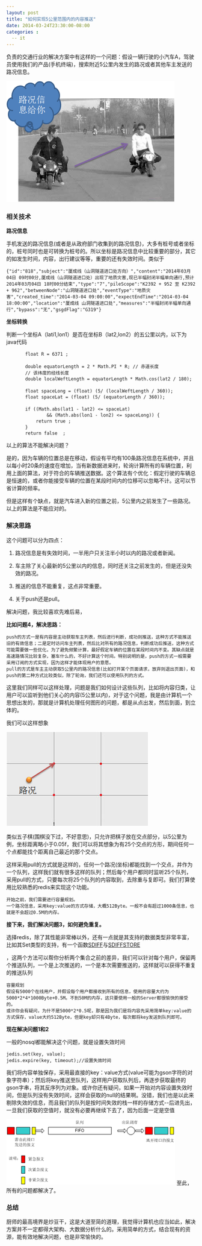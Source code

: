 ```yaml
---
layout: post
title: "如何实现5公里范围内的内容推送"
date: 2014-03-24T23:30:00-08:00
categories : 
  -- it
---
```


负责的交通行业的解决方案中有这样的一个问题：假设一辆行驶的小汽车A，驾驶员使用我们的产品(手机终端)，搜索附近5公里内发生的路况或者其他车主发送的路况信息。

![](</images/2014/milo1.png>)
### 相关技术

**路况信息**

手机发送的路况信息(或者是从政府部门收集到的路况信息)，大多有桩号或者坐标的，桩号同时也是可转换为桩号的。所以坐标是路况信息中比较重要的部分，其它的如发生时间，内容，出行建议等等，重要的还有失效时间。类似于

~~~~~~~~~~~~~~~~~~~~~~~~~~~~~~~~~~~~~~~~~~~~~~~~~~~~~~~~~~~~~~~~~~~~~~~~~~~~~~~~
{"id":"818","subject":"厦成线（山洞隧道进口处方向）","content":"2014年03月04日 09时00分,厦成线（山洞隧道进口处）出现了地质灾害,现已半幅封闭半幅单向通行,预计2014年03月04日 18时00分结束","type":"7","pileScope":"K2392 + 952 至 K2392 + 962","betweenNode":"山洞隧道进口处","eventType":"地质灾害","created_time":"2014-03-04 09:00:00","expectEndTime":"2014-03-04 18:00:00","location":"厦成线 山洞隧道进口处","measures":"半幅封闭半幅单向通行","bypass":"无","gsgdFlag":"G319"}
~~~~~~~~~~~~~~~~~~~~~~~~~~~~~~~~~~~~~~~~~~~~~~~~~~~~~~~~~~~~~~~~~~~~~~~~~~~~~~~~

**坐标转换**

判断一个坐标A（lati1,lon1）是否在坐标B（lat2,lon2）的五公里以内，以下为java代码

~~~~~~~~~~~~~~~~~~~~~~~~~~~~~~~~~~~~~~~~~~~~~~~~~~~~~~~~~~~~~~~~~~~~~~~~~~~~~~~~
       float R = 6371 ;

       double equatorLength = 2 * Math.PI * R; // 赤道长度
       // 该纬度的经线长度
       double localWeftLength = equatorLength * Math.cos(lat2 / 180);

       float spaceLong = (float) (5/ (localWeftLength / 360));
       float spaceLat = (float) (5/ (equatorLength / 360));
       
       if ((Math.abs(lat1 - lat2) <= spaceLat)
               && (Math.abs(lon1 - lon2) <= spaceLong)) {
           return true ;
       }
       return false  ;

~~~~~~~~~~~~~~~~~~~~~~~~~~~~~~~~~~~~~~~~~~~~~~~~~~~~~~~~~~~~~~~~~~~~~~~~~~~~~~~~

以上的算法不能解决问题？

  是的，因为车辆的位置总是在移动，假设有平均有100条路况信息在系统中，并且以每小时20条的速度在增加，当有新数据进来时，轮询计算所有的车辆位置，利用上面的算法，对于符合的车辆推送数据。这个算法有个优化：假定行驶的车辆总是恒速的，或者你能接受车辆的位置在某段时间内的位移可以忽略不计。这可以节省计算的频率。

  但是这样有个缺点，就是汽车进入新的位置之前，5公里内之前发生了一些路况。以上的算法是不能应对的。

### **解决思路**

这个问题可以分为四点：

1.  路况信息是有失效时间，一半用户只关注半小时以内的路况或者新闻。

2.  车主除了关心最新的5公里以内的信息，同时还关注之前发生的，但是还没失效的路况。

3.  推送的信息不能重复，这点非常重要。

4.  关于push还是pull。

解决问题，我比较喜欢先难后易，

**比如问题4，解决思路：**

~~~~~~~~~~~~~~~~~~~~~~~~~~~~~~~~~~~~~~~~~~~~~~~~~~~~~~~~~~~~~~~~~~~~~~~~~~~~~~~~
push的方式一是有内容是主动获取车主列表，然后进行判断，成功则推送，这种方式不能推送旧的有效信息；二是定时访问车主列表，然后比对所有的路况信息，判断成功后推送，这种方式可能需要做一些优化，为了避免频繁计算，最好假定车辆的位置在某段时间内不变。其缺点就是高速路情况比较复杂，塞车什么的，不好计算这个时间。特别说明的是，push的方式一般需要采用订阅的方式实现，因为这样才能体现用户的意愿。
pull的方式是车主主动获取5公里内的路况信息(比如打开某个页面请求，放弃则退出页面)，和push的第二种方式比较类似，除了轮询，我们还可以使用队列的方式。
~~~~~~~~~~~~~~~~~~~~~~~~~~~~~~~~~~~~~~~~~~~~~~~~~~~~~~~~~~~~~~~~~~~~~~~~~~~~~~~~

[^]: 关于队列，这是推送比较常用的一种方式，比如用户实时监听某个队列，系统希望推送信息至哪些用户时，只需要往他们的队列中推送信息即可。

这里我们同样可以这样处理，问题是我们如何设计这些队列，比如将内容归类，让用户可以监听到他们关心的内容(5公里以内)，对于这个问题，我是由计算机一个思想出发的，那就是计算机处理任何图形的问题，都是从点出发，然后到面，到立体的。

我们可以这样想象

![](</images/2014/milo2.png>)

类似五子棋(围棋没下过，不好意思)，只允许把棋子放在交点部分，以5公里为例，坐标距离略小于0.05f，我们可以将其想象为有25个交点的方形，期间任何一个点都能找个距离自己最近的那个交点。

这样采用pull的方式就是这样的，任何一个路况(坐标)都能找到一个交点，并作为一个队列，这样我们就有很多这样的队列；然后每个用户都同时监听25个队列，采用pull的方式，只要每次将25个队列的内容取到，去除重与复即可。我们打算使用比较熟悉的redis来实现这个功能。

~~~~~~~~~~~~~~~~~~~~~~~~~~~~~~~~~~~~~~~~~~~~~~~~~~~~~~~~~~~~~~~~~~~~~~~~~~~~~~~~
开始之前，我们需要进行容量规划。
一个路况信息，采用key:value的方式存储，大概512Byte。一般不会有超过1000条信息，也就是不会超过0.5M的内存。
~~~~~~~~~~~~~~~~~~~~~~~~~~~~~~~~~~~~~~~~~~~~~~~~~~~~~~~~~~~~~~~~~~~~~~~~~~~~~~~~



**接下来，我们解决问题3，如何避免重复。**

选择redis，除了其性能非常棒以外，还有一点就是其支持的数据类型非常丰富，比如其Set类型的支持，有一个函数[SDIFF][1]与[SDIFFSTORE][2]

[1]: <http://redis.io/commands/sdiff>

[2]: <http://redis.io/commands/sdiffstore>

，这两个方法可以帮你分析两个集合之前的差异，我们可以针对每个用户，保留两个推送队列，一个是上次推送的，一个是本次需要推送的，这样就可以获得不重复的推送队列

~~~~~~~~~~~~~~~~~~~~~~~~~~~~~~~~~~~~~~~~~~~~~~~~~~~~~~~~~~~~~~~~~~~~~~~~~~~~~~~~
容量规划
假设有5000个在线用户，并假设每个用户都接收到所有的信息，使用的容量大约为5000*2*4*1000Byte+0.5M。不到50M的内存，这只要使用一般的Server都很愉快的接受的。
或许你会有疑问，为什不是5000*2*0.5呢，那是因为我们是将内容先采用简单key:value的方式保存，value大约512Byte，但是key却只有4Byte，每次都将key发送到队列即可。
~~~~~~~~~~~~~~~~~~~~~~~~~~~~~~~~~~~~~~~~~~~~~~~~~~~~~~~~~~~~~~~~~~~~~~~~~~~~~~~~

**现在解决问题1和2**

一般的nosql都能解决这个问题，就是设置失效时间

~~~~~~~~~~~~~~~~~~~~~~~~~~~~~~~~~~~~~~~~~~~~~~~~~~~~~~~~~~~~~~~~~~~~~~~~~~~~~~~~
jedis.set(key, value);
jedis.expire(key, timeout);//设置失效时间
~~~~~~~~~~~~~~~~~~~~~~~~~~~~~~~~~~~~~~~~~~~~~~~~~~~~~~~~~~~~~~~~~~~~~~~~~~~~~~~~

我们将内容单独保存，采用最直接的key：value方式(value可能为gson字符的对象字符串）；然后将key推送至队列，这样用户获取队列后，再逐步获取最终的gson字串，将其反序列为对象。或许你还有疑问，如果一开始对内容设置失效时间，但是队列没有失效时间，这样会获取的null的结果啊。没错，我们也是以此来剔除失效的信息，而且我们的队列是按时间失效的栈一样的存储方式--后进先出，一旦我们获取的空值时，就没有必要再继续下去了，因为后面一定是空值

![](</images/2014/milo3.jpg>)
至此，所有的问题都解决了。

### **总结**

厨师的最高境界是炒豆干，这是大道至简的道理，我觉得计算机也应当如此，解决方案并不一定都得大架构、大数据分析什么的。采用简单的方式，结合现有的资源，能有效地解决问题，也是非常愉快的。
